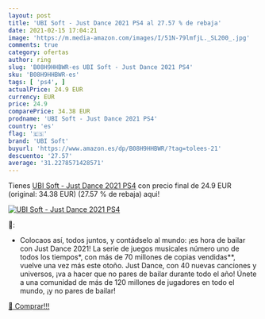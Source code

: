 ```yaml
---
layout: post
title: 'UBI Soft - Just Dance 2021 PS4 al 27.57 % de rebaja'
date: 2021-02-15 17:04:21
image: 'https://m.media-amazon.com/images/I/51N-79lmfjL._SL200_.jpg'
comments: true
category: ofertas
author: ring
slug: 'B08H9HHBWR-es UBI Soft - Just Dance 2021 PS4'
sku: 'B08H9HHBWR-es'
tags: [ 'ps4', ]
actualPrice: 24.9 EUR
currency: EUR
price: 24.9
comparePrice: 34.38 EUR
prodname: 'UBI Soft - Just Dance 2021 PS4'
country: 'es'
flag: '🇪🇸'
brand: 'UBI Soft'
buyurl: 'https://www.amazon.es/dp/B08H9HHBWR/?tag=tolees-21'
descuento: '27.57'
average: '31.2278571428571'
---
```


Tienes [UBI Soft - Just Dance 2021 PS4](https://www.amazon.es/dp/B08H9HHBWR/?tag=tolees-21) con precio final de  24.9 EUR (original: 34.38 EUR) (27.57 %  de rebaja) aqui!

[![UBI Soft - Just Dance 2021 PS4](https://m.media-amazon.com/images/I/51N-79lmfjL._SL200_.jpg)](https://www.amazon.es/dp/B08H9HHBWR/?tag=tolees-21)

🔎:

- Colocaos así, todos juntos, y contádselo al mundo: ¡es hora de bailar con Just Dance 2021! La serie de juegos musicales número uno de todos los tiempos*, con más de 70 millones de copias vendidas**, vuelve una vez más este otoño. Just Dance, con 40 nuevas canciones y universos, ¡va a hacer que no pares de bailar durante todo el año! Únete a una comunidad de más de 120 millones de jugadores en todo el mundo, ¡y no pares de bailar!

[🛒 Comprar!!!](https://www.amazon.es/dp/B08H9HHBWR/?tag=tolees-21)
